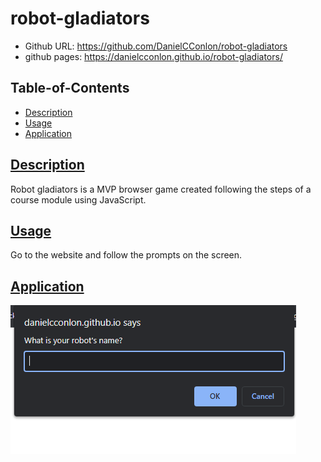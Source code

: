 # robot-gladiators

- Github URL: https://github.com/DanielCConlon/robot-gladiators
- github pages: https://danielcconlon.github.io/robot-gladiators/

## Table-of-Contents

- [Description](#description)
- [Usage](#usage)
- [Application](#application)

## [Description](#description)

Robot gladiators is a MVP browser game created following the steps of a course module using JavaScript.

## [Usage](#table-of-contents)

Go to the website and follow the prompts on the screen.

## [Application](#table-of-contents)

![Website image](./assets/Capture.PNG)
